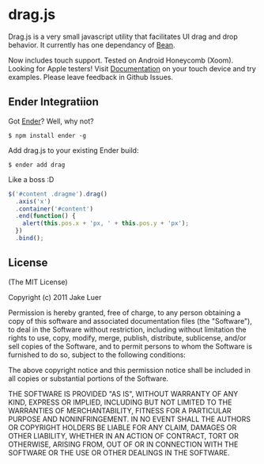 # drag.js

Drag.js is a very small javascript utility that facilitates UI drag and drop behavior. It currently has one dependancy of [Bean](https://github.com/fat/bean).

Now includes touch support. Tested on Android Honeycomb (Xoom). Looking for Apple testers! Visit [Documentation](https://logicalparadox.github.com/drag.js) on your touch device and try examples. Please leave feedback in Github Issues.

## Ender Integratiion

Got [Ender](http://ender.no.de)? Well, why not?

    $ npm install ender -g

Add drag.js to your existing Ender build:

    $ ender add drag

Like a boss :D

``` js
$('#content .dragme').drag()
  .axis('x')
  .container('#content')
  .end(function() {
    alert(this.pos.x + 'px, ' + this.pos.y + 'px');
  })
  .bind();
```

## License

(The MIT License)

Copyright (c) 2011 Jake Luer

Permission is hereby granted, free of charge, to any person obtaining a copy
of this software and associated documentation files (the "Software"), to deal
in the Software without restriction, including without limitation the rights
to use, copy, modify, merge, publish, distribute, sublicense, and/or sell
copies of the Software, and to permit persons to whom the Software is
furnished to do so, subject to the following conditions:

The above copyright notice and this permission notice shall be included in
all copies or substantial portions of the Software.

THE SOFTWARE IS PROVIDED "AS IS", WITHOUT WARRANTY OF ANY KIND, EXPRESS OR
IMPLIED, INCLUDING BUT NOT LIMITED TO THE WARRANTIES OF MERCHANTABILITY,
FITNESS FOR A PARTICULAR PURPOSE AND NONINFRINGEMENT. IN NO EVENT SHALL THE
AUTHORS OR COPYRIGHT HOLDERS BE LIABLE FOR ANY CLAIM, DAMAGES OR OTHER
LIABILITY, WHETHER IN AN ACTION OF CONTRACT, TORT OR OTHERWISE, ARISING FROM,
OUT OF OR IN CONNECTION WITH THE SOFTWARE OR THE USE OR OTHER DEALINGS IN
THE SOFTWARE.